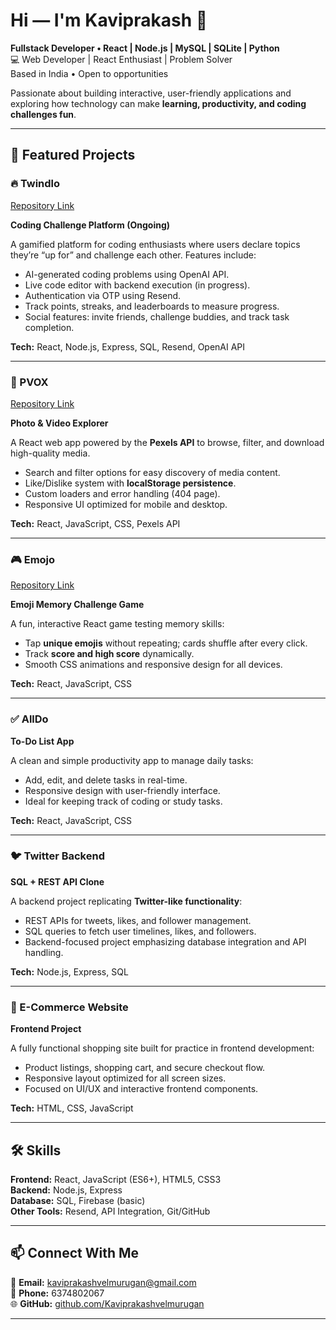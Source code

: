# Hi — I'm Kaviprakash 👋

**Fullstack Developer • React | Node.js | MySQL | SQLite | Python**  
💻 Web Developer | React Enthusiast | Problem Solver  
Based in India • Open to opportunities  

Passionate about building interactive, user-friendly applications and exploring how technology can make **learning, productivity, and coding challenges fun**.

---

## 🚀 Featured Projects

### 🔥 Twindlo
[Repository Link](https://github.com/Kaviprakashvelmurugan/twindlo)  

**Coding Challenge Platform (Ongoing)**  

A gamified platform for coding enthusiasts where users declare topics they’re “up for” and challenge each other. Features include:  
- AI-generated coding problems using OpenAI API.  
- Live code editor with backend execution (in progress).  
- Authentication via OTP using Resend.  
- Track points, streaks, and leaderboards to measure progress.  
- Social features: invite friends, challenge buddies, and track task completion.  

**Tech:** React, Node.js, Express, SQL, Resend, OpenAI API  

---

### 📸 PVOX
[Repository Link](https://github.com/Kaviprakashvelmurugan/pvox)  

**Photo & Video Explorer**  

A React web app powered by the **Pexels API** to browse, filter, and download high-quality media.  
- Search and filter options for easy discovery of media content.  
- Like/Dislike system with **localStorage persistence**.  
- Custom loaders and error handling (404 page).  
- Responsive UI optimized for mobile and desktop.  

**Tech:** React, JavaScript, CSS, Pexels API  

---

### 🎮 Emojo
[Repository Link](https://github.com/Kaviprakashvelmurugan/emojo)  

**Emoji Memory Challenge Game**  

A fun, interactive React game testing memory skills:  
- Tap **unique emojis** without repeating; cards shuffle after every click.  
- Track **score and high score** dynamically.  
- Smooth CSS animations and responsive design for all devices.  

**Tech:** React, JavaScript, CSS  

---

### ✅ AllDo
**To-Do List App**  

A clean and simple productivity app to manage daily tasks:  
- Add, edit, and delete tasks in real-time.  
- Responsive design with user-friendly interface.  
- Ideal for keeping track of coding or study tasks.  

**Tech:** React, JavaScript, CSS  

---

### 🐦 Twitter Backend
**SQL + REST API Clone**  

A backend project replicating **Twitter-like functionality**:  
- REST APIs for tweets, likes, and follower management.  
- SQL queries to fetch user timelines, likes, and followers.  
- Backend-focused project emphasizing database integration and API handling.  

**Tech:** Node.js, Express, SQL  

---

### 🛒 E-Commerce Website
**Frontend Project**  

A fully functional shopping site built for practice in frontend development:  
- Product listings, shopping cart, and secure checkout flow.  
- Responsive layout optimized for all screen sizes.  
- Focused on UI/UX and interactive frontend components.  

**Tech:** HTML, CSS, JavaScript  

---

## 🛠 Skills

**Frontend:** React, JavaScript (ES6+), HTML5, CSS3  
**Backend:** Node.js, Express  
**Database:** SQL, Firebase (basic)  
**Other Tools:** Resend, API Integration, Git/GitHub  

---

## 📫 Connect With Me

📧 **Email:** kaviprakashvelmurugan@gmail.com  
📱 **Phone:** 6374802067  
🌐 **GitHub:** [github.com/Kaviprakashvelmurugan](https://github.com/Kaviprakashvelmurugan)  

---

